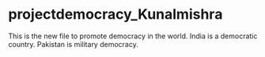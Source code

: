 # projectdemocracy_Kunalmishra
This is the new file to promote democracy in the world.
India is a democratic country.
Pakistan is military democracy.
